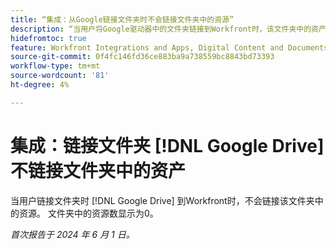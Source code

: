 ```yaml
---
title: “集成：从Google链接文件夹时不会链接文件夹中的资源”
description: “当用户将Google驱动器中的文件夹链接到Workfront时，该文件夹中的资产未链接。 文件夹中的资源数显示为0。”
hidefromtoc: true
feature: Workfront Integrations and Apps, Digital Content and Documents
source-git-commit: 0f4fc146fd36ce883ba9a738559bc8843bd73393
workflow-type: tm+mt
source-wordcount: '81'
ht-degree: 4%

---
```



# 集成：链接文件夹 [!DNL Google Drive] 不链接文件夹中的资产

当用户链接文件夹时 [!DNL Google Drive] 到Workfront时，不会链接该文件夹中的资源。 文件夹中的资源数显示为0。

_首次报告于 2024 年 6 月 1 日。_
